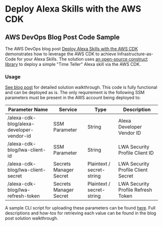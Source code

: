 
# Deploy Alexa Skills with the AWS CDK

## AWS DevOps Blog Post Code Sample

The AWS DevOps blog post [Deploy Alexa Skills with the AWS CDK](https://aws.amazon.com/blogs/devops/deploying-alexa-skills-with-aws-cdk/) demonstrates how to leverage the AWS CDK to achieve Infrastructure-as-Code for your Alexa Skills. The solution uses [an open-source construct library](https://www.npmjs.com/package/cdk-alexa-skill) to deploy a simple "Time Teller" Alexa skill via the AWS CDK.

### Usage

[See blog post]() for detailed solution walkthrough. This code is fully functional and can be deployed as is. The only requirement is the following SSM parameters must be present in the AWS account being deployed to:

| Parameter Name                            | Service                | Type                      | Description                        |
| ----------------------------------------- | ---------------------- | ------------------------- | ---------------------------------- |
| /alexa-cdk-blog/alexa-developer-vendor-id | SSM Parameter          | String                    | Alexa Developer Vendor ID          |
| /alexa-cdk-blog/lwa-client-id             | SSM Parameter          | String                    | LWA Security Profile Client ID     |
| /alexa-cdk-blog/lwa-client-secret         | Secrets Manager Secret | Plaintext / secret-string | LWA Security Profile Client Secret |
| /alexa-cdk-blog/lwa-refresh-token         | Secrets Manager Secret | Plaintext / secret-string | LWA Security Profile Refresh Token | 

A sample CLI script for uploading these parameters can be found [here](scripts/upload-credentials.sh). Full descriptions and how-tos for retrieving each value can be found in the blog post solution walkthrough.
